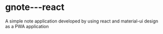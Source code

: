 # gnote---react
A simple note application developed by using react and material-ui design as a PWA application

